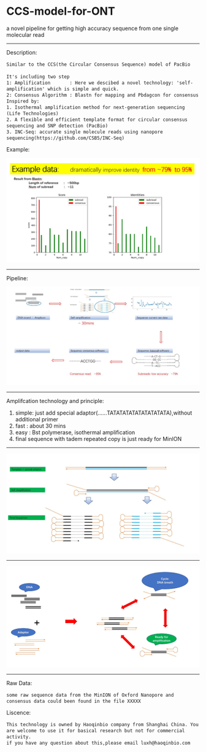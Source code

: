 # CCS-model-for-ONT
a novel pipeline for getting high accuracy sequence from one single molecular read
__________________________________________________________________________________________________________________________________________
Description:

    Similar to the CCS(the Circular Consensus Sequence) model of PacBio

    It's including two step 
    1: Amplification       : Here we descibed a novel technology: 'self-amplification' which is simple and quick.
    2: Consensus Algorithm : Blastn for mapping and Pbdagcon for consensus
    Inspired by:
    1. Isothermal amplification method for next-generation sequencing (Life Technologies)
    2. A flexible and efficient template format for circular consensus sequencing and SNP detection (PacBio)
    3. INC-Seq: accurate single molecule reads using nanopore sequencing(https://github.com/CSB5/INC-Seq)    
    
 

Example:

![Example](https://github.com/Nicklu-HQ/CCS-model-for-ONT/raw/master/loadpicture/example_01.JPG)

__________________________________________________________________________________________________________________________________________

Pipeline:

![pipeline](https://github.com/Nicklu-HQ/CCS-model-for-ONT/raw/master/loadpicture/pipeline_01.JPG)


__________________________________________________________________________________________________________________________________________

Amplifcation technology and principle:
1. simple: just add special adaptor(......TATATATATATATATATATA),without additional primer
2. fast  : about 30 mins
3. easy  : Bst polymerase, isothermal amplification
4. final sequence with tadem repeated copy is just ready for MinION
_____________________________________________________________________________________________________________________________________________

![amplification_01](https://github.com/Nicklu-HQ/CCS-model-for-ONT/raw/master/loadpicture/amplification_01.JPG)
_____________________________________________________________________________________________________________________________________________
![amplification_02](https://github.com/Nicklu-HQ/CCS-model-for-ONT/raw/master/loadpicture/amplification_02.JPG)


__________________________________________________________________________________________________________________________________________
Raw Data:

    some raw sequence data from the MinION of Oxford Nanopore and consensus data could been found in the file XXXXX
  

Liscence:
    
    This technology is owned by Haoqinbio company from Shanghai China. You are welcome to use it for basical research but not for commercial activity.
    if you have any question about this,please email luxh@haoqinbio.com


